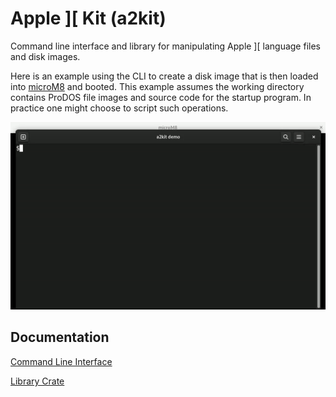 # Apple ][ Kit (a2kit)

Command line interface and library for manipulating Apple ][ language files and disk images.

Here is an example using the CLI to create a disk image that is then loaded into [microM8](https://paleotronic.com/software/microm8/) and booted.  This example assumes the working directory contains ProDOS file images and source code for the startup program.  In practice one might choose to script such operations.

<img src="a2kit-demo.gif" alt="session capture"/>

## Documentation

[Command Line Interface](https://github.com/dfgordon/a2kit/wiki)

[Library Crate](https://docs.rs/a2kit/latest/a2kit)

